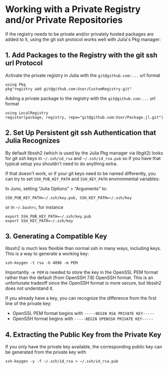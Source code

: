 # Working with a Private Registry and/or Private Repositories

If the registry needs to be private and/or privately hosted packages are
added to it, using the git ssh protocol works well with Julia's Pkg manager:

## 1. Add Packages to the Registry with the git ssh url Protocol

Activate the private registry in Julia with the `git@github.com:...`
url format
```
using Pkg
pkg"registry add git@github.com:User/CustomRegistry.git"
```

Adding a private package to the registry with the `git@github.com:...`
url format
```
using LocalRegistry
register(package, registry, repo="git@github.com:User/Package.jl.git")
```

## 2. Set Up Persistent git ssh Authentication that Julia Recognizes

By default libssh2 (which is used by the Julia Pkg manager via libgit2)
looks for git ssh keys in `~/.ssh/id_rsa` and `~/.ssh/id_rsa.pub` so if you
have that typical setup you shouldn't need to do anything extra.

If that doesn't work, or if your git keys need to be named differently,
you can try to set `SSH_PUB_KEY_PATH` and `SSH_KEY_PATH` environmental
variables:

In Juno, setting “Julia Options” > “Arguments” to:
```
SSH_PUB_KEY_PATH=~/.ssh/key.pub, SSH_KEY_PATH=~/.ssh/key
```
or in `~/.bashrc`, for instance
```
export SSH_PUB_KEY_PATH=~/.ssh/key.pub
export SSH_KEY_PATH=~/.ssh/key
```

## 3. Generating a Compatible Key

libssh2 is much less flexible than normal ssh in many ways, including
keys. This is a way to generate a working key:
```
ssh-keygen -t rsa -b 4096 -m PEM
```
Importantly `-m PEM` is needed to store the key in the OpenSSL PEM
format rather than the default (from OpenSSH 7.8) OpenSSH format. This
is an unfortunate tradeoff since the OpenSSH format is more secure,
but libssh2 does not understand it.

If you already have a key, you can recognize the difference from the
first line of the private key:
* OpenSSL PEM format begins with `-----BEGIN RSA PRIVATE KEY-----`
* OpenSSH format begins with `-----BEGIN OPENSSH PRIVATE KEY-----`

## 4. Extracting the Public Key from the Private Key

If you only have the private key available, the corresponding public
key can be generated from the private key with
```
ssh-keygen -y -f ~/.ssh/id_rsa > ~/.ssh/id_rsa.pub
```
